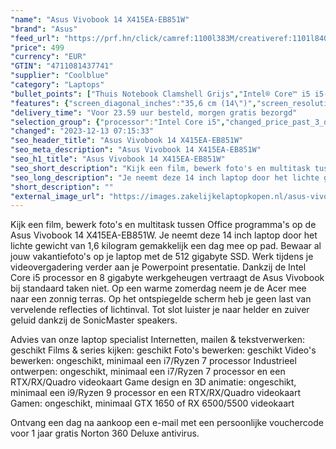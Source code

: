 ```yaml
---
"name": "Asus Vivobook 14 X415EA-EB851W"
"brand": "Asus"
"feed_url": "https://prf.hn/click/camref:1100l383M/creativeref:1101l84031/destination:https%3A%2F%2Fwww.coolblue.nl%2Fproduct%2F898530"
"price": 499
"currency": "EUR"
"GTIN": "4711081437741"
"supplier": "Coolblue"
"category": "Laptops"
"bullet_points": ["Thuis Notebook Clamshell Grijs","Intel® Core™ i5 i5-1135G7","35,6 cm (14\") Full HD 1920 x 1080 Pixels IPS LED backlight Mat 16:9","8 GB DDR4-SDRAM","512 GB SSD","Intel Iris Xe Graphics","Wi-Fi 5 (802.11ac) Bluetooth 4.1","Lithium-Ion (Li-Ion) 37 Wh 45 W","Windows 11 Home 64-bit"]
"features": {"screen_diagonal_inches":"35,6 cm (14\")","screen_resolution":"1920 x 1080 Pixels","processor_family":"Intel® Core™ i5","memory_size":"8 GB","memory_type":"DDR4-SDRAM","total_storage_space":"512 GB","operating_system":"Windows 11 Home","battery_capacity":"37 Wh","width":"325,4 mm","depth":"216 mm","height":"19,9 mm","weight":"1,6 kg"}
"delivery_time": "Voor 23.59 uur besteld, morgen gratis bezorgd"
"selection_group": {"processor":"Intel Core i5","changed_price_past_3_days":false,"product_family":"VivoBook"}
"changed": "2023-12-13 07:15:33"
"seo_header_title": "Asus Vivobook 14 X415EA-EB851W"
"seo_meta_description": "Asus Vivobook 14 X415EA-EB851W"
"seo_h1_title": "Asus Vivobook 14 X415EA-EB851W"
"seo_short_description": "Kijk een film, bewerk foto's en multitask tussen Office programma's op de Asus Vivobook 14 X415EA-EB851W."
"seo_long_description": "Je neemt deze 14 inch laptop door het lichte gewicht van 1,6 kilogram gemakkelijk een dag mee op pad. Bewaar al jouw vakantiefoto's op je laptop met de 512 gigabyte SSD. Werk tijdens je videovergadering verder aan je Powerpoint presentatie. Dankzij de Intel Core i5 processor en 8 gigabyte werkgeheugen vertraagt de Asus Vivobook bij standaard taken niet. Op een warme zomerdag neem je de Acer mee naar een zonnig terras. Op het ontspiegelde scherm heb je geen last van vervelende reflecties of lichtinval. Tot slot luister je naar helder en zuiver geluid dankzij de SonicMaster speakers. \r\n\r\nAdvies van onze laptop specialist\r\nInternetten, mailen & tekstverwerken: geschikt\r\nFilms & series kijken: geschikt\r\nFoto's bewerken: geschikt\r\nVideo's bewerken: ongeschikt, minimaal een i7/Ryzen 7 processor\r\nIndustrieel ontwerpen: ongeschikt, minimaal een i7/Ryzen 7 processor en een RTX/RX/Quadro videokaart\r\nGame design en 3D animatie: ongeschikt, minimaal een i9/Ryzen 9 processor en een RTX/RX/Quadro videokaart\r\nGamen: ongeschikt, minimaal GTX 1650 of RX 6500/5500 videokaart\r\n \r\nOntvang een dag na aankoop een e-mail met een persoonlijke vouchercode voor 1 jaar gratis Norton 360 Deluxe antivirus."
"short_description": ""
"external_image_url": "https://images.zakelijkelaptopkopen.nl/asus-vivobook-14-x415ea-eb851w.webp"
---
```


Kijk een film, bewerk foto's en multitask tussen Office programma's op de Asus Vivobook 14 X415EA-EB851W. Je neemt deze 14 inch laptop door het lichte gewicht van 1,6 kilogram gemakkelijk een dag mee op pad. Bewaar al jouw vakantiefoto's op je laptop met de 512 gigabyte SSD. Werk tijdens je videovergadering verder aan je Powerpoint presentatie. Dankzij de Intel Core i5 processor en 8 gigabyte werkgeheugen vertraagt de Asus Vivobook bij standaard taken niet. Op een warme zomerdag neem je de Acer mee naar een zonnig terras. Op het ontspiegelde scherm heb je geen last van vervelende reflecties of lichtinval. Tot slot luister je naar helder en zuiver geluid dankzij de SonicMaster speakers.

Advies van onze laptop specialist
Internetten, mailen & tekstverwerken: geschikt
Films & series kijken: geschikt
Foto's bewerken: geschikt
Video's bewerken: ongeschikt, minimaal een i7/Ryzen 7 processor
Industrieel ontwerpen: ongeschikt, minimaal een i7/Ryzen 7 processor en een RTX/RX/Quadro videokaart
Game design en 3D animatie: ongeschikt, minimaal een i9/Ryzen 9 processor en een RTX/RX/Quadro videokaart
Gamen: ongeschikt, minimaal GTX 1650 of RX 6500/5500 videokaart
 
Ontvang een dag na aankoop een e-mail met een persoonlijke vouchercode voor 1 jaar gratis Norton 360 Deluxe antivirus.